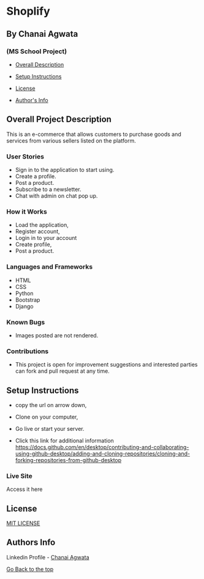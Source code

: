 # Shoplify
## By Chanai Agwata
### (MS School Project)

* [Overall Description](https://github.com/chanaiagwata/Shoplify#overall-project-description)

* [Setup Instructions](https://github.com/chanaiagwata/Shoplify#setup-instructions)

* [License](https://github.com/chanaiagwata/Shoplify#license)

* [Author's Info](https://github.com/chanaiagwata/Shoplify#authors-info)

## Overall Project Description
<p>This is an e-commerce that allows customers to purchase goods and services from various sellers listed on the platform.</p>

### User Stories
* Sign in to the application to start using.
* Create a profile.
* Post a product.
* Subscribe to a newsletter.
* Chat with admin on chat pop up.

### How it Works
* Load the application,
* Register account,
* Login in to your account
* Create profile,
* Post a product.

### Languages and Frameworks
* HTML
* CSS
* Python
* Bootstrap
* Django
### Known Bugs
* Images posted are not rendered.
### Contributions
* This project is open for improvement suggestions and interested parties can fork and pull request at any time.

## Setup Instructions
* copy the url on arrow down,
* Clone on your computer,
* Go live or start your server.

* Click this link for additional information https://docs.github.com/en/desktop/contributing-and-collaborating-using-github-desktop/adding-and-cloning-repositories/cloning-and-forking-repositories-from-github-desktop

### Live Site
Access it here  


## License
[MIT LICENSE](LICENSE)


## Authors Info

Linkedin Profile - [Chanai Agwata](https://www.linkedin.com/in/chanai-agwata-90a345146/)

[Go Back to the top](#portfolio)
